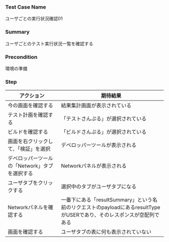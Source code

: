 ### Test Case Name
ユーザごとの実行状況確認01

### Summary
ユーザごとのテスト実行状況一覧を確認する

### Precondition
環境の準備

### Step
| アクション      | 期待結果            |
|------------|-----------------|
| 今の画面を確認する | 結果集計画面が表示されている |
| テスト計画を確認する | 「テストさんぷる」が選択されている |
| ビルドを確認する | 「ビルドさんぷる」が選択されている |
| 画面を右クリックして、「検証」を選択 | デベロッパーツールが表示される |
| デベロッパーツールの「Network」タブを選択する | Networkパネルが表示される |
| ユーザタブをクリックする | 選択中のタブがユーザタブになる |
| Networkパネルを確認する | 一番下にある「resultSummary」という名前のリクエストのpayloadにあるresultTypeがUSERであり、そのレスポンスが空配列である |
| 画面を確認する | ユーザタブの表に何も表示されていない |
